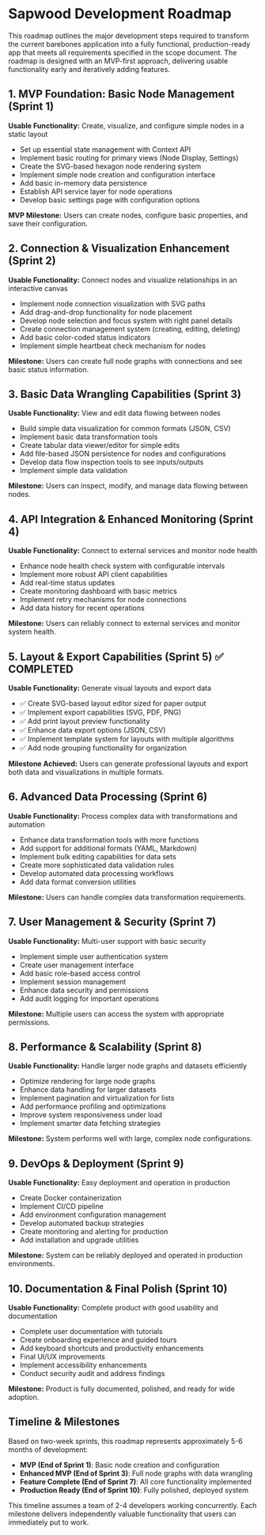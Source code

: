 # Sapwood Development Roadmap

This roadmap outlines the major development steps required to transform the current barebones application into a fully functional, production-ready app that meets all requirements specified in the scope document. The roadmap is designed with an MVP-first approach, delivering usable functionality early and iteratively adding features.

## 1. MVP Foundation: Basic Node Management (Sprint 1)

**Usable Functionality:** Create, visualize, and configure simple nodes in a static layout

- Set up essential state management with Context API
- Implement basic routing for primary views (Node Display, Settings)
- Create the SVG-based hexagon node rendering system
- Implement simple node creation and configuration interface
- Add basic in-memory data persistence
- Establish API service layer for node operations
- Develop basic settings page with configuration options

**MVP Milestone:** Users can create nodes, configure basic properties, and save their configuration.

## 2. Connection & Visualization Enhancement (Sprint 2)

**Usable Functionality:** Connect nodes and visualize relationships in an interactive canvas

- Implement node connection visualization with SVG paths
- Add drag-and-drop functionality for node placement
- Develop node selection and focus system with right panel details
- Create connection management system (creating, editing, deleting)
- Add basic color-coded status indicators
- Implement simple heartbeat check mechanism for nodes

**Milestone:** Users can create full node graphs with connections and see basic status information.

## 3. Basic Data Wrangling Capabilities (Sprint 3)

**Usable Functionality:** View and edit data flowing between nodes

- Build simple data visualization for common formats (JSON, CSV)
- Implement basic data transformation tools
- Create tabular data viewer/editor for simple edits
- Add file-based JSON persistence for nodes and configurations
- Develop data flow inspection tools to see inputs/outputs
- Implement simple data validation

**Milestone:** Users can inspect, modify, and manage data flowing between nodes.

## 4. API Integration & Enhanced Monitoring (Sprint 4)

**Usable Functionality:** Connect to external services and monitor node health

- Enhance node health check system with configurable intervals
- Implement more robust API client capabilities
- Add real-time status updates
- Create monitoring dashboard with basic metrics
- Implement retry mechanisms for node connections
- Add data history for recent operations

**Milestone:** Users can reliably connect to external services and monitor system health.

## 5. Layout & Export Capabilities (Sprint 5) ✅ COMPLETED

**Usable Functionality:** Generate visual layouts and export data

- ✅ Create SVG-based layout editor sized for paper output
- ✅ Implement export capabilities (SVG, PDF, PNG)
- ✅ Add print layout preview functionality
- ✅ Enhance data export options (JSON, CSV)
- ✅ Implement template system for layouts with multiple algorithms
- ✅ Add node grouping functionality for organization

**Milestone Achieved:** Users can generate professional layouts and export both data and visualizations in multiple formats.

## 6. Advanced Data Processing (Sprint 6)

**Usable Functionality:** Process complex data with transformations and automation

- Enhance data transformation tools with more functions
- Add support for additional formats (YAML, Markdown)
- Implement bulk editing capabilities for data sets
- Create more sophisticated data validation rules
- Develop automated data processing workflows
- Add data format conversion utilities

**Milestone:** Users can handle complex data transformation requirements.

## 7. User Management & Security (Sprint 7)

**Usable Functionality:** Multi-user support with basic security

- Implement simple user authentication system
- Create user management interface
- Add basic role-based access control
- Implement session management
- Enhance data security and permissions
- Add audit logging for important operations

**Milestone:** Multiple users can access the system with appropriate permissions.

## 8. Performance & Scalability (Sprint 8)

**Usable Functionality:** Handle larger node graphs and datasets efficiently

- Optimize rendering for large node graphs
- Enhance data handling for larger datasets
- Implement pagination and virtualization for lists
- Add performance profiling and optimizations
- Improve system responsiveness under load
- Implement smarter data fetching strategies

**Milestone:** System performs well with large, complex node configurations.

## 9. DevOps & Deployment (Sprint 9)

**Usable Functionality:** Easy deployment and operation in production

- Create Docker containerization
- Implement CI/CD pipeline
- Add environment configuration management
- Develop automated backup strategies
- Create monitoring and alerting for production
- Add installation and upgrade utilities

**Milestone:** System can be reliably deployed and operated in production environments.

## 10. Documentation & Final Polish (Sprint 10)

**Usable Functionality:** Complete product with good usability and documentation

- Complete user documentation with tutorials
- Create onboarding experience and guided tours
- Add keyboard shortcuts and productivity enhancements
- Final UI/UX improvements
- Implement accessibility enhancements
- Conduct security audit and address findings

**Milestone:** Product is fully documented, polished, and ready for wide adoption.

## Timeline & Milestones

Based on two-week sprints, this roadmap represents approximately 5-6 months of development:

- **MVP (End of Sprint 1)**: Basic node creation and configuration
- **Enhanced MVP (End of Sprint 3)**: Full node graphs with data wrangling
- **Feature Complete (End of Sprint 7)**: All core functionality implemented
- **Production Ready (End of Sprint 10)**: Fully polished, deployed system

This timeline assumes a team of 2-4 developers working concurrently. Each milestone delivers independently valuable functionality that users can immediately put to work.
